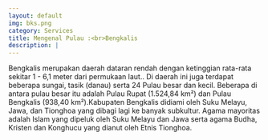 ```yaml
---
layout: default
img: bks.png
category: Services
title: Mengenal Pulau :<br>Bengkalis
description: |
---
```

Bengkalis merupakan daerah dataran rendah dengan ketinggian rata-rata sekitar 1 - 6,1 meter dari permukaan laut.. Di daerah ini juga terdapat beberapa sungai, tasik (danau) serta 24 Pulau besar dan kecil. Beberapa di antara pulau besar itu adalah Pulau Rupat (1.524,84 km²) dan Pulau Bengkalis (938,40 km²).Kabupaten Bengkalis didiami oleh Suku Melayu, Jawa, dan Tionghoa yang dibagi lagi ke banyak subkultur. Agama mayoritas adalah Islam yang dipeluk oleh Suku Melayu dan Jawa serta agama Budha, Kristen dan Konghucu yang dianut oleh Etnis Tionghoa. 
